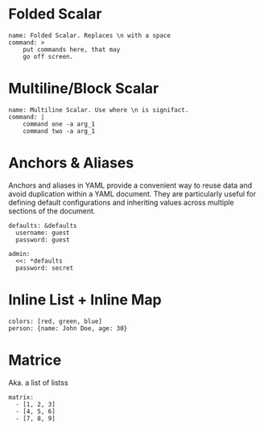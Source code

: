 # Folded Scalar
```
name: Folded Scalar. Replaces \n with a space
command: >
    put commands here, that may
    go off screen.
```
# Multiline/Block Scalar
```
name: Multiline Scalar. Use where \n is signifact.
command: |
    command one -a arg_1
    command two -a arg_1
```
# Anchors & Aliases
Anchors and aliases in YAML provide a convenient way to reuse data and avoid duplication within a YAML document.
They are particularly useful for defining default configurations and inheriting values across multiple sections of the document.
```
defaults: &defaults
  username: guest
  password: guest

admin:
  <<: *defaults
  password: secret
```
# Inline List + Inline Map
```
colors: [red, green, blue]
person: {name: John Doe, age: 30}
```
# Matrice
Aka. a list of listss
```
matrix:
  - [1, 2, 3]
  - [4, 5, 6]
  - [7, 8, 9]
```
